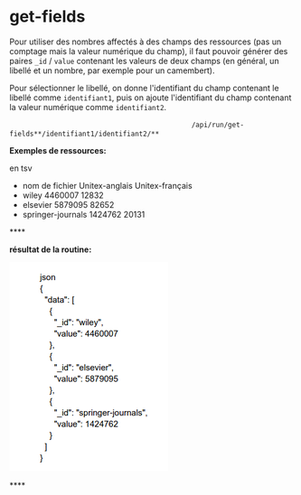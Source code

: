 # get-fields

Pour utiliser des nombres affectés à des champs des ressources \(pas un comptage mais  la valeur numérique du champ\), il faut pouvoir générer des paires `_id` / `value` contenant les valeurs de deux champs \(en général, un libellé et un nombre, par exemple pour un camembert\).

Pour sélectionner le libellé, on donne l'identifiant du champ contenant le libellé comme `identifiant1`, puis on ajoute l'identifiant du champ contenant la valeur numérique comme `identifiant2`.

                                                 /api/run/get-fields**/identifiant1/identifiant2/**

**Exemples de ressources:**

en tsv 

* nom de fichier Unitex-anglais Unitex-français
* wiley 4460007 12832
* elsevier 5879095 82652
* springer-journals 1424762 20131

\*\*\*\*

**résultat de la routine:**  


![](../../.gitbook/assets/image%20%2810%29.png)

\*\*\*\*

